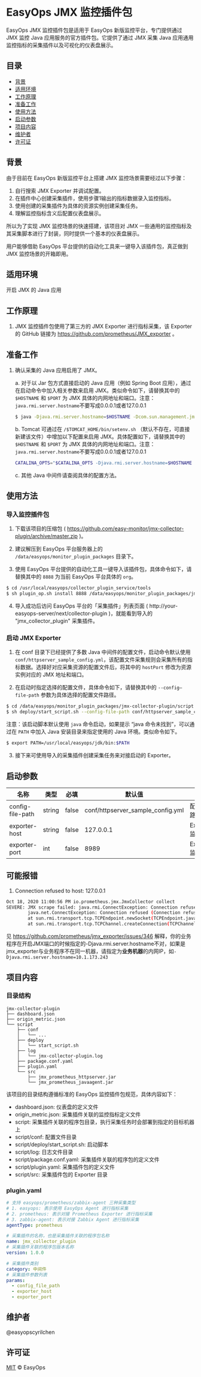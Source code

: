 # EasyOps JMX 监控插件包

EasyOps JMX 监控插件包是适用于 EasyOps 新版监控平台，专门提供通过 JMX 监控 Java 应用服务的官方插件包。它提供了通过 JMX 采集 Java 应用通用监控指标的采集插件以及可视化的仪表盘展示。

## 目录

- [背景](#背景)
- [适用环境](#适用环境)
- [工作原理](#工作原理)
- [准备工作](#准备工作)
- [使用方法](#使用方法)
- [启动参数](#启动参数) 
- [项目内容](#项目内容)
- [维护者](#维护者)
- [许可证](#许可证)

## 背景

由于目前在 EasyOps 新版监控平台上搭建 JMX 监控场景需要经过以下步骤：

1. 自行搜索 JMX Exporter 并调试配置。
2. 在插件中心创建采集插件，使用步骤1输出的指标数据录入监控指标。
3. 使用创建的采集插件为具体的资源实例创建采集任务。
4. 理解监控指标含义后配置仪表盘展示。

所以为了实现 JMX 监控场景的快速搭建，该项目对 JMX 一些通用的监控指标及其采集脚本进行了封装，同时提供一个基本的仪表盘展示。

用户能够借助 EasyOps 平台提供的自动化工具来一键导入该插件包，真正做到 JMX 监控场景的开箱即用。

## 适用环境

开启 JMX 的 Java 应用

## 工作原理

1. JMX 监控插件包使用了第三方的 JMX Exporter 进行指标采集，该 Exporter 的 GitHub 链接为 https://github.com/prometheus/JMX_exporter 。

## 准备工作

1. 确认采集的 Java 应用启用了 JMX。

    a. 对于以 Jar 包方式直接启动的 Java 应用（例如 Spring Boot 应用），通过在启动命令中加入相关参数来启用 JMX。类似命令如下，请替换其中的 `$HOSTNAME` 和 `$PORT` 为 JMX 具体的内网地址和端口。注意：`java.rmi.server.hostname`不要写成0.0.0.1或者127.0.0.1

    ```sh
    $ java -Djava.rmi.server.hostname=$HOSTNAME -Dcom.sun.management.jmxremote -Dcom.sun.management.jmxremote.port=$PORT -Dcom.sun.management.jmxremote.rmi.port=$PORT -Dcom.sun.management.jmxremote.ssl=false -Dcom.sun.management.jmxremote.authenticate=false -jar /PATH/OF/YOUR/JAR/PACKAGE
    ```

    b. Tomcat 可通过在 `/$TOMCAT_HOME/bin/setenv.sh` （默认不存在，可直接新建该文件）中增加以下配置来启用 JMX。具体配置如下，请替换其中的 `$HOSTNAME` 和 `$PORT` 为 JMX 具体的内网地址和端口。注意：`java.rmi.server.hostname`不要写成0.0.0.1或者127.0.0.1

    ```sh
    CATALINA_OPTS="$CATALINA_OPTS -Djava.rmi.server.hostname=$HOSTNAME -Dcom.sun.management.jmxremote -Dcom.sun.management.jmxremote.port=$PORT -Dcom.sun.management.jmxremote.rmi.port=$PORT -Dcom.sun.management.jmxremote.ssl=false -Dcom.sun.management.jmxremote.authenticate=false"
    ```
    
    c. 其他 Java 中间件请查阅具体的配置方法。

## 使用方法

### 导入监控插件包

1. 下载该项目的压缩包 ( https://github.com/easy-monitor/jmx-collector-plugin/archive/master.zip )。

2. 建议解压到 EasyOps 平台服务器上的 `/data/easyops/monitor_plugin_packages` 目录下。

3. 使用 EasyOps 平台提供的自动化工具一键导入该插件包，具体命令如下，请替换其中的 `8888` 为当前 EasyOps 平台具体的 `org`。

```sh
$ cd /usr/local/easyops/collector_plugin_service/tools
$ sh plugin_op.sh install 8888 /data/easyops/monitor_plugin_packages/jmx-collector-plugin
```

4. 导入成功后访问 EasyOps 平台的「采集插件」列表页面 ( http://your-easyops-server/next/collector-plugin )，就能看到导入的 "jmx_collector_plugin" 采集插件。

### 启动 JMX Exporter

1. 在 conf 目录下已经提供了多数 Java 中间件的配置文件，启动命令默认使用 `conf/httpserver_sample_config.yml`，该配置文件采集规则会采集所有的指标数据。选择好对应采集资源的配置文件后，将其中的 `hostPort` 修改为资源实例对应的 JMX 地址和端口。

2. 在启动时指定选择的配置文件，具体命令如下，请替换其中的 `--config—file-path` 参数为具体选择的配置文件路径。

```sh
$ cd /data/easyops/monitor_plugin_packages/jmx-collector-plugin/script
$ sh deploy/start_script.sh --config-file-path conf/httpserver_sample_config.yml
```

注意：该启动脚本默认使用 `java` 命令启动，如果提示 “java 命令未找到”，可以通过在 `PATH` 中加入 Java 安装目录来指定使用的 Java 环境。类似命令如下。

```sh
$ export PATH=/usr/local/easyops/jdk/bin:$PATH
```

3. 接下来可使用导入的采集插件创建采集任务来对接启动的 Exporter。

## 启动参数

| 名称 | 类型 | 必填 | 默认值 | 说明 |
| --- | --- | --- | --- | --- |
| config-file-path | string | false | conf/httpserver_sample_config.yml | 配置文件路径 |
| exporter-host | string | false | 127.0.0.1 | Exporter 监听地址 |
| exporter-port | int | false | 8989 | Exporter 监听端口 |

## 可能报错
1. Connection refused to host: 127.0.0.1
```bash
Oct 18, 2020 11:00:56 PM io.prometheus.jmx.JmxCollector collect
SEVERE: JMX scrape failed: java.rmi.ConnectException: Connection refused to host: 127.0.0.1; nested exception is: 
        java.net.ConnectException: Connection refused (Connection refused)
        at sun.rmi.transport.tcp.TCPEndpoint.newSocket(TCPEndpoint.java:619)
        at sun.rmi.transport.tcp.TCPChannel.createConnection(TCPChannel.java:216)
```

见 https://github.com/prometheus/jmx_exporter/issues/346 解释，你的业务程序在开启JMX端口的时候指定的-Djava.rmi.server.hostname不对，如果是jmx_exporter与业务程序不在同一机器，请指定为**业务机器**的内网IP，如`-Djava.rmi.server.hostname=10.1.173.243`

## 项目内容

### 目录结构

```
jmx-collector-plugin
├── dashboard.json
├── origin_metric.json
└── script
    ├── conf
    │   └── ...
    ├── deploy
    │   └── start_script.sh
    ├── log
    │   └── jmx-collector-plugin.log
    ├── package.conf.yaml
    ├── plugin.yaml
    └── src
        ├── jmx_prometheus_httpserver.jar 
        └── jmx_prometheus_javaagent.jar
```

该项目的目录结构遵循标准的 EasyOps 监控插件包规范，具体内容如下：

- dashboard.json: 仪表盘的定义文件
- origin_metric.json: 采集插件关联的监控指标定义文件
- script: 采集插件关联的程序包目录，执行采集任务时会部署到指定的目标机器上
- script/conf: 配置文件目录
- script/deploy/start_script.sh: 启动脚本
- script/log: 日志文件目录
- script/package.conf.yaml: 采集插件关联的程序包的定义文件
- script/plugin.yaml: 采集插件包的定义文件
- script/src: 采集插件包的 Exporter 目录

### plugin.yaml

```yaml
# 支持 easyops/prometheus/zabbix-agent 三种采集类型
# 1. easyops: 表示使用 EasyOps Agent 进行指标采集
# 2. prometheus: 表示对接 Prometheus Exporter 进行指标采集
# 3. zabbix-agent: 表示对接 Zabbix Agent 进行指标采集
agentType: prometheus

# 采集插件的名称，也是采集插件关联的程序包名称
name: jmx_collector_plugin
# 采集插件关联的程序包版本名称
version: 1.0.0

# 采集插件类别 
category: 中间件
# 采集插件参数列表
params:
  - config_file_path
  - exporter_host
  - exporter_port
```

## 维护者

@easyopscyrilchen

## 许可证

[MIT](#许可证) © EasyOps
